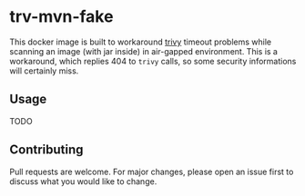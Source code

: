 # trv-mvn-fake

This docker image is built to workaround [trivy](https://github.com/aquasecurity/trivy) timeout problems while scanning an image (with jar inside) in air-gapped environment. This is a workaround, which replies 404 to `trivy` calls, so some security informations will certainly miss.

## Usage

TODO

## Contributing
Pull requests are welcome. For major changes, please open an issue first to discuss what you would like to change.
